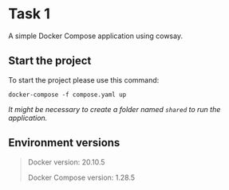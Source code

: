 # Task 1

A simple Docker Compose application using cowsay.

## Start the project

To start the project please use this command:

```
docker-compose -f compose.yaml up
```

*It might be necessary to create a folder named `shared` to run the application.*

## Environment versions

> Docker version: 20.10.5
> 
> Docker Compose version: 1.28.5
